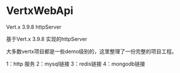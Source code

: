 # VertxWebApi
Vert.x 3.9.8 httpServer

基于Vert.x 3.9.8 实现的httpServer

大多数vertx项目都是一些demo级别的，这里整理了一份完整的项目工程。

1：http 服务
2：mysql链接
3：redis链接
4：mongodb链接

